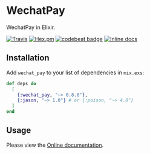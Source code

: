 # WechatPay

WechatPay in Elixir.

[![Travis](https://img.shields.io/travis/elixir-wechat/wechat_pay.svg)](https://travis-ci.org/elixir-wechat/wechat_pay)
[![Hex.pm](https://img.shields.io/hexpm/v/wechat_pay.svg)](https://hex.pm/packages/wechat_pay)
[![codebeat badge](https://codebeat.co/badges/35908fb7-9d5b-4622-b75b-93b69aea416b)](https://codebeat.co/projects/github-com-elixir-wechat-wechat_pay-master)
[![Inline docs](http://inch-ci.org/github/elixir-wechat/wechat_pay.svg)](http://inch-ci.org/github/elixir-wechat/wechat_pay)

## Installation

Add `wechat_pay` to your list of dependencies in `mix.exs`:

```elixir
def deps do
  [
    {:wechat_pay, "~> 0.8.0"},
    {:jason, "~> 1.0"} # or {:poison, "~> 4.0"}
  ]
end
```

## Usage

Please view the [Online documentation](https://hexdocs.pm/wechat_pay).
